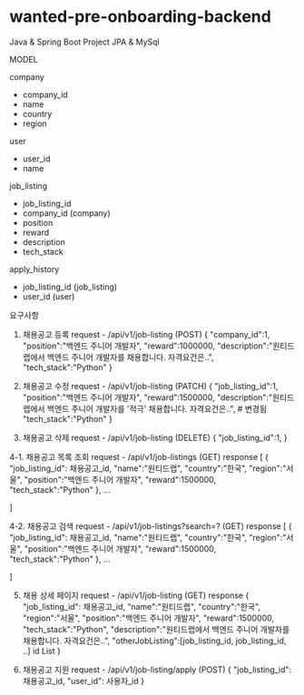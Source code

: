 # wanted-pre-onboarding-backend
Java & Spring Boot Project
JPA & MySql
 
MODEL

company
- company_id
- name
- country 
- region
  
user
- user_id
- name

job_listing
- job_listing_id
- company_id (company)
- position
- reward
- description
- tech_stack

apply_history
- job_listing_id (job_listing)
- user_id (user)

요구사항
1. 채용공고 등록
request - /api/v1/job-listing (POST)
  {
    "company_id":1,
    "position":"백엔드 주니어 개발자",
    "reward":1000000,
    "description":"원티드랩에서 백엔드 주니어 개발자를 채용합니다. 자격요건은..",
    "tech_stack":"Python"
  }

2. 채용공고 수정
request - /api/v1/job-listing (PATCH)
  {
    "job_listing_id":1,
    "position":"백엔드 주니어 개발자",
    "reward":1500000, 
    "description":"원티드랩에서 백엔드 주니어 개발자를 '적극' 채용합니다. 자격요건은..", # 변경됨
    "tech_stack":"Python"
  }

4. 채용공고 삭제
request - /api/v1/job-listing (DELETE)
  {
    "job_listing_id":1,
  }
   
4-1. 채용공고 목록 조회
request - /api/v1/job-listings (GET)
response
  [
  	{
  		"job_listing_id": 채용공고_id,
  	  "name":"원티드랩",
  	  "country":"한국",
  	  "region":"서울",
  	  "position":"백엔드 주니어 개발자",
  	  "reward":1500000,
  	  "tech_stack":"Python"
  	},
    ...
    
   ]
  
4-2. 채용공고 검색
request - /api/v1/job-listings?search=? (GET)
response
  [
  	{
  		"job_listing_id": 채용공고_id,
  	  "name":"원티드랩",
  	  "country":"한국",
  	  "region":"서울",
  	  "position":"백엔드 주니어 개발자",
  	  "reward":1500000,
  	  "tech_stack":"Python"
  	},
    ...
    
   ]

5. 채용 상세 페이지
request - /api/v1/job-listing (GET)
response
  {
    "job_listing_id": 채용공고_id,
    "name":"원티드랩",
    "country":"한국",
    "region":"서울",
    "position":"백엔드 주니어 개발자",
    "reward":1500000,
    "tech_stack":"Python",
    "description":"원티드랩에서 백엔드 주니어 개발자를 채용합니다. 자격요건은..",
    "otherJobListing":[job_listing_id, job_listing_id, ..] id List
  }

6. 채용공고 지원
request - /api/v1/job-listing/apply (POST)
{
	"job_listing_id": 채용공고_id,
  "user_id": 사용자_id
}



























